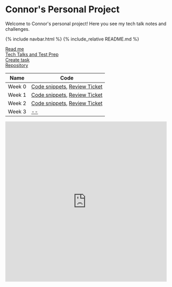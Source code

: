 # Connor's Personal Project
Welcome to Connor's personal project! Here you see my tech talk notes and challenges.

{% include navbar.html %}
{% include_relative README.md %}

[Read me](https://github.com/cwang999/connor_personal_proj/README.html) \
[Tech Talks and Test Prep](testpreps&talks.md) \
[Create task](createtask.md) \
[Repository](https://github.com/cwang999/connor_personal_proj/)

| Name             | Code                                                                                                      |
| ---------------- | --------------- |
| Week 0 |  [Code snippets](codesnippets/week0code.md), [Review Ticket](https://github.com/cwang999/connor_personal_proj/issues/1)|
| Week 1 | [Code snippets](codesnippets/week1code.md), [Review Ticket](https://github.com/cwang999/connor_personal_proj/issues/2)|
| Week 2 | [Code snippets](codesnippets/week2code.md), [Review Ticket](https://github.com/cwang999/connor_personal_proj/issues/3) |
| Week 3 | [--]() |

<iframe frameborder="0" width="100%" height="500px" src="https://replit.com/@CcWw/connorpersonalproj-2?embed=true"></iframe>

